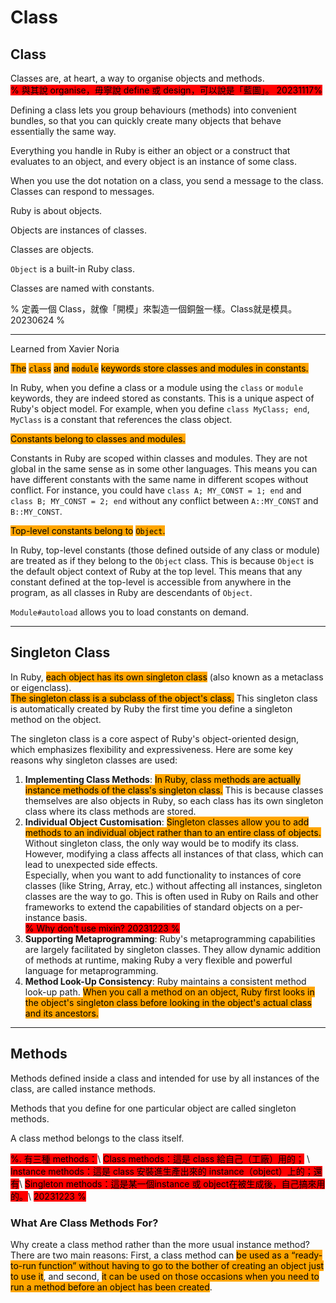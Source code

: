 # Class

## Class

Classes are, at heart, a way to organise objects and methods.\
<mark style="background-color:red;">% 與其說 organise，毋寧說 define 或 design，可以說是「藍圖」。 20231117%</mark>

Defining a class lets you group behaviours (methods) into convenient bundles, so that you can quickly create many objects that behave essentially the same way.

Everything you handle in Ruby is either an object or a construct that evaluates to an object, and every object is an instance of some class.

When you use the dot notation on a class, you send a message to the class. Classes can respond to messages.



Ruby is about objects.&#x20;

Objects are instances of classes.

Classes are objects.

`Object` is a built-in Ruby class.

Classes are named with constants.

% 定義一個 Class，就像「開模」來製造一個銅盤一樣。Class就是模具。20230624 %



***

Learned from Xavier Noria&#x20;

<mark style="background-color:orange;">The</mark> <mark style="background-color:orange;"></mark><mark style="background-color:orange;">`class`</mark> <mark style="background-color:orange;"></mark><mark style="background-color:orange;">and</mark> <mark style="background-color:orange;"></mark><mark style="background-color:orange;">`module`</mark> <mark style="background-color:orange;"></mark><mark style="background-color:orange;">keywords store classes and modules in constants.</mark> &#x20;

In Ruby, when you define a class or a module using the `class` or `module` keywords, they are indeed stored as constants. This is a unique aspect of Ruby's object model. For example, when you define `class MyClass; end`, `MyClass` is a constant that references the class object.

<mark style="background-color:orange;">Constants belong to classes and modules.</mark>

Constants in Ruby are scoped within classes and modules. They are not global in the same sense as in some other languages. This means you can have different constants with the same name in different scopes without conflict. For instance, you could have `class A; MY_CONST = 1; end` and `class B; MY_CONST = 2; end` without any conflict between `A::MY_CONST` and `B::MY_CONST`.

<mark style="background-color:orange;">Top-level constants belong to</mark> <mark style="background-color:orange;"></mark><mark style="background-color:orange;">`Object`</mark><mark style="background-color:orange;">.</mark>

In Ruby, top-level constants (those defined outside of any class or module) are treated as if they belong to the `Object` class. This is because `Object` is the default object context of Ruby at the top level. This means that any constant defined at the top-level is accessible from anywhere in the program, as all classes in Ruby are descendants of `Object`.

`Module#autoload` allows you to load constants on demand.



***

## Singleton Class

In Ruby, <mark style="background-color:orange;">each object has its own singleton class</mark> (also known as a metaclass or eigenclass). \
<mark style="background-color:orange;">The singleton class is a subclass of the object's class.</mark> This singleton class is automatically created by Ruby the first time you define a singleton method on the object.&#x20;

The singleton class is a core aspect of Ruby's object-oriented design, which emphasizes flexibility and expressiveness. Here are some key reasons why singleton classes are used:

1. **Implementing Class Methods**: <mark style="background-color:orange;">In Ruby, class methods are actually instance methods of the class's singleton class.</mark> This is because classes themselves are also objects in Ruby, so each class has its own singleton class where its class methods are stored.
2. **Individual Object Customisation**:  <mark style="background-color:orange;">Singleton classes allow you to add methods to an individual object rather than to an entire class of objects.</mark> Without singleton class, the only way would be to modify its class. However, modifying a class affects all instances of that class, which can lead to unexpected side effects. \
   Especially, when you want to add functionality to instances of core classes (like String, Array, etc.) without affecting all instances, singleton classes are the way to go. This is often used in Ruby on Rails and other frameworks to extend the capabilities of standard objects on a per-instance basis.\
   &#x20;<mark style="background-color:red;">% Why don't use mixin? 20231223 %</mark>
3. **Supporting Metaprogramming**: Ruby's metaprogramming capabilities are largely facilitated by singleton classes. They allow dynamic addition of methods at runtime, making Ruby a very flexible and powerful language for metaprogramming.
4. **Method Look-Up Consistency**: Ruby maintains a consistent method look-up path. <mark style="background-color:orange;">When you call a method on an object, Ruby first looks in the object's singleton class before looking in the object's actual class and its ancestors.</mark>&#x20;



***

## Methods

Methods defined inside a class and intended for use by all instances of the class, are called instance methods.

Methods that you define for one particular object are called singleton methods.

A class method belongs to the class itself.

<mark style="background-color:red;">%. 有三種 methods：</mark>\ <mark style="background-color:red;">Class methods：這是 class 給自己（工廠）用的；</mark> \ <mark style="background-color:red;">Instance methods：這是 class 安裝進生產出來的 instance（object）上的；還有</mark>\ <mark style="background-color:red;">Singleton methods：這是某一個instance 或 object在被生成後，自己搞來用的。</mark>\ <mark style="background-color:red;">20231223 %</mark>

### What Are Class Methods For?&#x20;

Why create a class method rather than the more usual instance method? There are two main reasons: First, a class method can <mark style="background-color:orange;">be used as a “ready-to-run function” without having to go to the bother of creating an object just to use it</mark>, and second, <mark style="background-color:orange;">it can be used on those occasions when you need to run a method before an object has been created</mark>.
